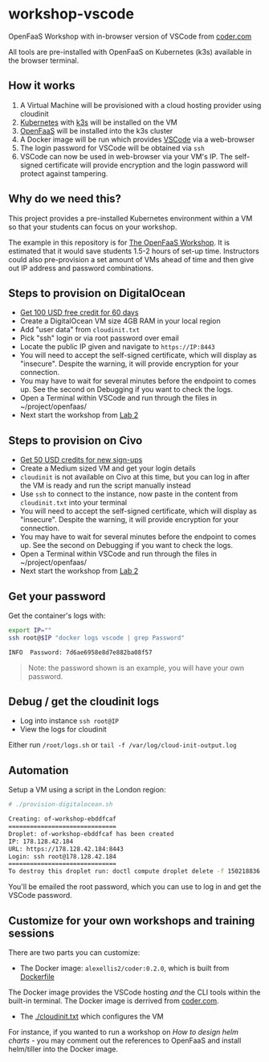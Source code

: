 # workshop-vscode

OpenFaaS Workshop with in-browser version of VSCode from [coder.com](https://coder.com)

All tools are pre-installed with OpenFaaS on Kubernetes (k3s) available in the browser terminal.

## How it works

1) A Virtual Machine will be provisioned with a cloud hosting provider using cloudinit
2) [Kubernetes](https://kubernetes.io/) with [k3s](https://k3s.io/) will be installed on the VM
3) [OpenFaaS](https://www.openfaas.com/) will be installed into the k3s cluster
4) A Docker image will be run which provides [VSCode](https://k3s.io/) via a web-browser
5) The login password for VSCode will be obtained via `ssh`
6) VSCode can now be used in web-browser via your VM's IP. The self-signed certificate will provide encryption and the login password will protect against tampering.

## Why do we need this?

This project provides a pre-installed Kubernetes environment within a VM so that your students can focus on your workshop.

The example in this repository is for [The OpenFaaS Workshop](https://github.com/openfaas/workshop). It is estimated that it would save students 1.5-2 hours of set-up time. Instructors could also pre-provision a set amount of VMs ahead of time and then give out IP address and password combinations.

## Steps to provision on DigitalOcean

* [Get 100 USD free credit for 60 days](https://m.do.co/c/8d4e75e9886f)
* Create a DigitalOcean VM size 4GB RAM in your local region
* Add "user data" from `cloudinit.txt`
* Pick "ssh" login or via root password over email
* Locate the public IP given and navigate to `https://IP:8443`
* You will need to accept the self-signed certificate, which will display as "insecure". Despite the warning, it will provide encryption for your connection.
* You may have to wait for several minutes before the endpoint to comes up. See the second on Debugging if you want to check the logs.
* Open a Terminal within VSCode and run through the files in ~/project/openfaas/
* Next start the workshop from [Lab 2](https://github.com/openfaas/workshop#lab-2---test-things-out)

## Steps to provision on Civo

* [Get 50 USD credits for new sign-ups](https://bit.ly/2Lx9d2o)
* Create a Medium sized VM and get your login details
* `cloudinit` is not available on Civo at this time, but you can log in after the VM is ready and run the script manually instead
* Use `ssh` to connect to the instance, now paste in the content from `cloudinit.txt` into your terminal
* You will need to accept the self-signed certificate, which will display as "insecure". Despite the warning, it will provide encryption for your connection.
* You may have to wait for several minutes before the endpoint to comes up. See the second on Debugging if you want to check the logs.
* Open a Terminal within VSCode and run through the files in ~/project/openfaas/
* Next start the workshop from [Lab 2](https://github.com/openfaas/workshop#lab-2---test-things-out)


## Get your password

Get the container's logs with:

```sh
export IP=""
ssh root@$IP "docker logs vscode | grep Password"

INFO  Password: 7d6ae6958e8d7e882ba08f57
```

> Note: the password shown is an example, you will have your own password.

## Debug / get the cloudinit logs

* Log into instance `ssh root@IP`
* View the logs for cloudinit

Either run `/root/logs.sh` or `tail -f /var/log/cloud-init-output.log`

## Automation

Setup a VM using a script in the London region:

```sh
# ./provision-digitalocean.sh

Creating: of-workshop-ebddfcaf
==============================
Droplet: of-workshop-ebddfcaf has been created
IP: 178.128.42.184
URL: https://178.128.42.184:8443
Login: ssh root@178.128.42.184
==============================
To destroy this droplet run: doctl compute droplet delete -f 150218836

```

You'll be emailed the root password, which you can use to log in and get the VSCode password.

## Customize for your own workshops and training sessions

There are two parts you can customize:

* The Docker image: `alexellis2/coder:0.2.0`, which is built from [Dockerfile](./Dockerfile)

The Docker image provides the VSCode hosting _and_ the CLI tools within the built-in terminal. The Docker image is derrived from [coder.com](https://coder.com).

* The [./cloudinit.txt](./cloudinit.txt) which configures the VM

For instance, if you wanted to run a workshop on *How to design helm charts* - you may comment out the references to OpenFaaS and install helm/tiller into the Docker image.


